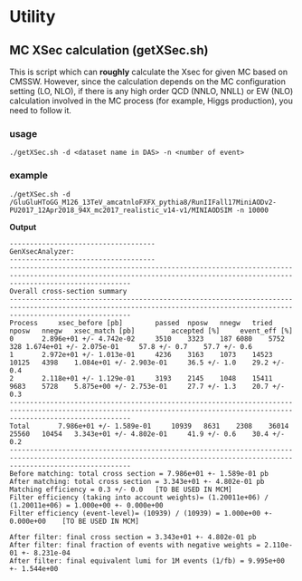 # Utility
## MC XSec calculation (getXSec.sh)

This is script which can **roughly** calculate the Xsec for given MC based on CMSSW. However, since the calculation depends on the MC configuration setting (LO, NLO), if there is any high order QCD (NNLO, NNLL) or EW (NLO) calculation involved in the MC process (for example, Higgs production), you need to follow it.


### usage
```
./getXSec.sh -d <dataset name in DAS> -n <number of event>

```
### example
```
./getXSec.sh -d /GluGluHToGG_M126_13TeV_amcatnloFXFX_pythia8/RunIIFall17MiniAODv2-PU2017_12Apr2018_94X_mc2017_realistic_v14-v1/MINIAODSIM -n 10000

```
**Output**
```
------------------------------------
GenXsecAnalyzer:
------------------------------------
-------------------------------------------------------------------------------------------------------------------------------------------------------------------------- 
Overall cross-section summary 
--------------------------------------------------------------------------------------------------------------------------------------------------------------------------
Process		xsec_before [pb]		passed	nposw	nnegw	tried	nposw	nnegw 	xsec_match [pb]			accepted [%]	 event_eff [%]
0		2.896e+01 +/- 4.742e-02		3510	3323	187	6080	5752	328	1.674e+01 +/- 2.075e-01		57.8 +/- 0.7	57.7 +/- 0.6
1		2.972e+01 +/- 1.013e-01		4236	3163	1073	14523	10125	4398	1.084e+01 +/- 2.903e-01		36.5 +/- 1.0	29.2 +/- 0.4
2		2.118e+01 +/- 1.129e-01		3193	2145	1048	15411	9683	5728	5.875e+00 +/- 2.753e-01		27.7 +/- 1.3	20.7 +/- 0.3
-------------------------------------------------------------------------------------------------------------------------------------------------------------------------- 
Total		7.986e+01 +/- 1.589e-01		10939	8631	2308	36014	25560	10454	3.343e+01 +/- 4.802e-01		41.9 +/- 0.6	30.4 +/- 0.2
--------------------------------------------------------------------------------------------------------------------------------------------------------------------------
Before matching: total cross section = 7.986e+01 +- 1.589e-01 pb
After matching: total cross section = 3.343e+01 +- 4.802e-01 pb
Matching efficiency = 0.3 +/- 0.0   [TO BE USED IN MCM]
Filter efficiency (taking into account weights)= (1.20011e+06) / (1.20011e+06) = 1.000e+00 +- 0.000e+00
Filter efficiency (event-level)= (10939) / (10939) = 1.000e+00 +- 0.000e+00    [TO BE USED IN MCM]

After filter: final cross section = 3.343e+01 +- 4.802e-01 pb
After filter: final fraction of events with negative weights = 2.110e-01 +- 8.231e-04
After filter: final equivalent lumi for 1M events (1/fb) = 9.995e+00 +- 1.544e+00
```